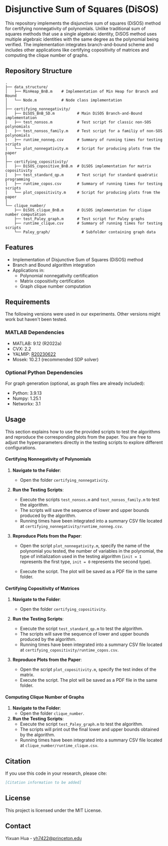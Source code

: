 # Disjunctive Sum of Squares (DiSOS)

This repository implements the disjunctive sum of squares (DiSOS) method for certifying nonnegativity of polynomials. Unlike traditional sum of squares methods that use a single algebraic identity, DiSOS method uses multiple algebraic identities with the same degree as the polynomial being verified. The implementation integrates branch-and-bound scheme and includes other applications like certifying copositivity of matrices and computing the clique number of graphs.

## Repository Structure

```
.
├── data_structure/
│   ├── MinHeap_BnB.m    # Implementation of Min Heap for Branch and Bound
│   └── Node.m           # Node class implementation
│
├── certifying_nonnegativity/
│   ├── DiSOS_BnB_SD.m          # Main DiSOS Branch-and-Bound implementation
│   ├── test_nonsos.m           # Test script for classic non-SOS polynomials
│   ├── test_nonsos_family.m    # Test script for a familiy of non-SOS polynomials
│   ├── runtime_nonneg.csv      # Summary of running times for testing scripts
│   └── plot_nonnegativity.m    # Script for producing plots from the paper
│
├── certifying_copositivity/
│   ├── DiSOS_copositive_BnB.m  # DiSOS implementation for matrix copositivity
│   ├── test_standard_qp.m      # Test script for standard quadratic programming
│   ├── runtime_copos.csv       # Summary of running times for testing scripts
│   └── plot_copositivity.m     # Script for producing plots from the paper
│
└── clique_number/
    ├── DiSOS_clique_BnB.m      # DiSOS implementation for clique number computation
    ├── test_Paley_graph.m      # Test script for Paley graphs
    ├── runtime_clique.csv      # Summary of running times for testing scripts
    └── Paley_graph/              # Subfolder containing graph data
```

## Features

- Implementation of Disjunctive Sum of Squares (DiSOS) method
- Branch and Bound algorithm integration
- Applications in:
  - Polynomial nonnegativity certification
  - Matrix copositivity certification
  - Graph clique number computation

## Requirements

The following versions were used in our experiments. Other versions might work but haven't been tested.

### MATLAB Dependencies

- MATLAB: 9.12 (R2022a)
- CVX: 2.2
- YALMIP: [R20230622](https://github.com/yalmip/YALMIP/releases/tag/R20230622)
- Mosek: 10.2.1 (recommended SDP solver)

### Optional Python Dependencies

For graph generation (optional, as graph files are already included):

- Python: 3.9.13
- Numpy: 1.25.1
- Networkx: 3.1

## Usage

This section explains how to use the provided scripts to test the algorithms and reproduce the corresponding plots from the paper. You are free to adjust the hyperparameters directly in the testing scripts to explore different configurations.

#### Certifying Nonnegativity of Polynomials

1. **Navigate to the Folder**:
   - Open the folder `certifying_nonnegativity`.
2. **Run the Testing Scripts**:
   - Execute the scripts `test_nonsos.m` and `test_nonsos_family.m` to test the algorithm.
   - The scripts will save the sequence of lower and upper bounds produced by the algorithm.
   - Running times have been integrated into a summary CSV file located at `certifying_nonnegativity/runtime_nonneg.csv`.

3. **Reproduce Plots from the Paper**:

   - Open the script `plot_nonnegativity.m`, specify the name of the polynomial you tested, the number of variables in the polynomial, the type of initialization used in the testing algorithm (`init = 1` represents the first type, `init = 0` represents the second type).

   - Execute the script. The plot will be saved as a PDF file in the same folder.

#### Certifying Copositivity of Matrices

1. **Navigate to the Folder**:
   - Open the folder `certifying_copositivity`.
2. **Run the Testing Scripts**:
   - Execute the script `test_standard_qp.m` to test the algorithm.
   - The scripts will save the sequence of lower and upper bounds produced by the algorithm.
   - Running times have been integrated into a summary CSV file located at `certifying_copositivity/runtime_copos.csv`.

3. **Reproduce Plots from the Paper**:
   - Open the script `plot_copositivity.m`, specify the test index of the matrix.
   - Execute the script. The plot will be saved as a PDF file in the same folder.

#### Computing Clique Number of Graphs

1. **Navigate to the Folder**:
   - Open the folder `clique_number`.
2. **Run the Testing Scripts**:
   - Execute the script `test_Paley_graph.m` to test the algorithm.
   - The scripts will print out the final lower and upper bounds obtained by the algorithm.
   - Running times have been integrated into a summary CSV file located at `clique_number/runtime_clique.csv`.

## Citation

If you use this code in your research, please cite:

```bibtex
[Citation information to be added]
```

## License

This project is licensed under the MIT License.

## Contact

Yixuan Hua - yh7422@princeton.edu
